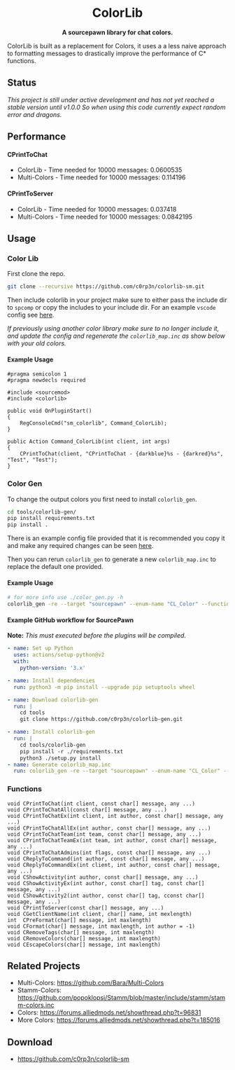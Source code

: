 <h1 align="center">
    ColorLib
</h1>
<p align="center">
    <strong>A sourcepawn library for chat colors.</strong>
</p>

ColorLib is built as a replacement for Colors, it uses a a less naive approach
to formatting messages to drastically improve the performance of C* functions.

## Status

*This project is still under active development and has not yet reached a stable
version until v1.0.0 So when using this code currently expect random error and
dragons.*

## Performance
#### CPrintToChat
 - ColorLib - Time needed for 10000 messages: 0.0600535
 - Multi-Colors - Time needed for 10000 messages: 0.114196
#### CPrintToServer
 - ColorLib - Time needed for 10000 messages: 0.037418‬
 - Multi-Colors - Time needed for 10000 messages: 0.0842195‬

## Usage
### Color Lib
First clone the repo.
```bash
git clone --recursive https://github.com/c0rp3n/colorlib-sm.git
```
Then include colorlib in your project make sure to either pass the include dir
to `spcomp` or copy the includes to your include dir.
For an example `vscode` config see [here](https://gist.github.com/c0rp3n/0f2d84e576bfb471de2a793f56df9758).

*If previously using another color library make sure to no longer include it,
and update the config and regenerate the `colorlib_map.inc` as show below with
your old colors.*

#### Example Usage
```SourcePawn
#pragma semicolon 1
#pragma newdecls required

#include <sourcemod>
#include <colorlib>

public void OnPluginStart()
{
    RegConsoleCmd("sm_colorlib", Command_ColorLib);
}

public Action Command_ColorLib(int client, int args)
{
    CPrintToChat(client, "CPrintToChat - {darkblue}%s - {darkred}%s", "Test", "Test");
}
```

### Color Gen
To change the output colors you first need to install `colorlib_gen`.
```bash
cd tools/colorlib-gen/
pip install requirements.txt
pip install .
```

There is an example config file provided that it is recommended you copy it and
make any required changes can be seen [here](tools/example_conf.yaml).

Then you can rerun `colorlib_gen` to generate a new `colorlib_map.inc` to
replace the default one provided.

#### Example Usage
```bash
# for more info use ./color_gen.py -h
colorlib_gen -re --target "sourcepawn" --enum-name "CL_Color" --function-name "_CL_ColorMap" --terminator "}" --config ".\example_conf.yaml" colorlib_map.inc
```

#### Example GitHub workflow for SourcePawn
__Note:__ _This must executed before the plugins will be compiled._
```yaml
- name: Set up Python
  uses: actions/setup-python@v2
  with:
    python-version: '3.x'

- name: Install dependencies
  run: python3 -m pip install --upgrade pip setuptools wheel

- name: Download colorlib-gen
  run: |
    cd tools
    git clone https://github.com/c0rp3n/colorlib-gen.git

- name: Install colorlib-gen
  run: |
    cd tools/colorlib-gen
    pip install -r ./requirements.txt
    python3 ./setup.py install
- name: Generate colorlib_map.inc
  run: colorlib_gen -re --target "sourcepawn" --enum-name "CL_Color" --function-name "_CL_ColorMap" --terminator "}" --config ".\example_conf.yaml" colorlib_map.inc
```

### Functions
```SourcePawn
void CPrintToChat(int client, const char[] message, any ...)
void CPrintToChatAll(const char[] message, any ...)
void CPrintToChatEx(int client, int author, const char[] message, any ...)
void CPrintToChatAllEx(int author, const char[] message, any ...)
void CPrintToChatTeam(int team, const char[] message, any ...)
void CPrintToChatTeamEx(int team, int author, const char[] message, any ...)
void CPrintToChatAdmins(int flags, const char[] message, any ...)
void CReplyToCommand(int author, const char[] message, any ...)
void CReplyToCommandEx(int client, int author, const char[] message, any ...)
void CShowActivity(int author, const char[] message, any ...)
void CShowActivityEx(int author, const char[] tag, const char[] message, any ...)
void CShowActivity2(int author, const char[] tag, cconst char[] message, any ...)
void CPrintToServer(const char[] message, any ...)
void CGetClientName(int client, char[] name, int mexlength)
int  CPreFormat(char[] message, int maxlength)
void CFormat(char[] message, int maxlength, int author = -1)
void CRemoveTags(char[] message, int maxlength)
void CRemoveColors(char[] message, int maxlength)
void CEscapeColors(char[] message, int maxlength)
```

## Related Projects
 - Multi-Colors: https://github.com/Bara/Multi-Colors
 - Stamm-Colors: https://github.com/popoklopsi/Stamm/blob/master/include/stamm/stamm-colors.inc
 - Colors: https://forums.alliedmods.net/showthread.php?t=96831
 - More Colors: https://forums.alliedmods.net/showthread.php?t=185016

## Download
 - https://github.com/c0rp3n/colorlib-sm
